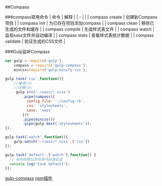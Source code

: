 ##Compass

###compass常用命令
| 命令             | 解释                    |
| -                |                         |
| compass create   | 创建新Compass项目       |
| compass init     | 为已存在项目添加compass |
| compass clean    | 移除已生成的文件和缓存  |
| compass compile  | 生成样式表文件          |
| compass watch    | 监视sass文件并自动编译  |
| compass stats    | 查看样式表统计数据      |
| compass validate | 验证生成的CSS文件       |

###Gulp监听Compass

```js
var gulp = require('gulp'),
	compass = require('gulp-compass'),
	mincss=require('gulp-minify-css');

gulp.task('css',function(){
	//编译css
	//压缩css
	 gulp.src('./sass/*.scss')
	    .pipe(compass({
	      config_file: './config.rb',
	      css: 'stylesheets',
	      sass: 'sass'
	    }))
	    .pipe(mincss())
	    .pipe(gulp.dest('stylesheets'));
});

gulp.task('watch',function(){
	gulp.watch('./sass/*.scss',['css'])
});

gulp.task('default',['watch'],function() {
  // 将你的默认的任务代码放在这
  console.log("task default");
});
```
[gulp-compass](https://github.com/appleboy/gulp-compass)
[npm插件](http://npmsearch.com/)